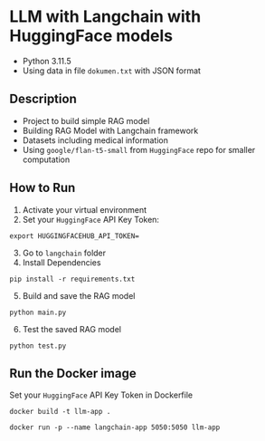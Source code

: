 # LLM with Langchain with HuggingFace models

- Python 3.11.5
- Using data in file `dokumen.txt` with JSON format

## Description
- Project to build simple RAG model
- Building RAG Model with Langchain framework
- Datasets including medical information
- Using `google/flan-t5-small` from `HuggingFace` repo for smaller computation

## How to Run
1. Activate your virtual environment
2. Set your `HuggingFace` API Key Token:
```
export HUGGINGFACEHUB_API_TOKEN=
```
3. Go to `langchain` folder
4. Install Dependencies
```
pip install -r requirements.txt
```
5. Build and save the RAG model
```
python main.py
```
6. Test the saved RAG model
```
python test.py
```

## Run the Docker image
Set your `HuggingFace` API Key Token in Dockerfile
```
docker build -t llm-app .
```
```
docker run -p --name langchain-app 5050:5050 llm-app
```
